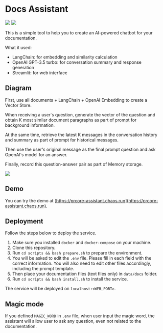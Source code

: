 # Docs Assistant

[![](https://img.shields.io/github/actions/workflow/status/prcore/assistant/main.yml?label=Docker%20compose%20service)](https://github.com/prcore/assistant/actions/workflows/main.yml)
[![](https://img.shields.io/website?label=Demo%20service&url=https%3A%2F%2Fprcore-assistant.chaos.run)](https://prcore-assistant.chaos.run)

This is a simple tool to help you to create an AI-powered chatbot for your documentation.

What it used:

- LangChain: for embedding and similarity calculation
- OpenAI GPT-3.5 turbo: for conversation summary and response generation
- Streamlit: for web interface

## Diagram

First, use all documents + LangChain + OpenAI Embedding to create a Vector Store.

When receiving a user's question, generate the vector of the question and obtain K most similar document paragraphs as part of prompt for background information.

At the same time, retrieve the latest K messages in the conversation history and summary as part of prompt for historical messages.

Then use the user's original message as the final prompt question and ask OpenAI's model for an answer.

Finally, record this question-answer pair as part of Memory storage.

![](https://i.imgur.com/AtUkJnC.png)

## Demo

You can try the demo at [https://prcore-assistant.chaos.run](https://prcore-assistant.chaos.run).

## Deployment

Follow the steps below to deploy the service.

1. Make sure you installed `docker` and `docker-compose` on your machine.
2. Clone this repository.
3. Run `cd scripts && bash prepare.sh` to prepare the environment. 
4. You will be asked to edit the `.env` file. Please fill in each field with the correct information. You will also need to edit other files accordingly, including the prompt template.
5. Then place your documentation files (text files only) in `data/docs` folder.
6. Run `cd scripts && bash install.sh` to install the service.

The service will be deployed on `localhost:<WEB_PORT>`.

## Magic mode

If you defined `MAGIC_WORD` in `.env` file, when user input the magic word,
the assistant will allow user to ask any question, even not related to the documentation.
